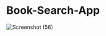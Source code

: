 # Book-Search-App

![Screenshot (56)](https://github.com/user-attachments/assets/0248d151-3a8b-49aa-aaf3-16196876835b)

